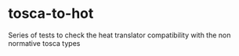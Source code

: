 # tosca-to-hot
Series of tests to check the heat translator compatibility with the non normative tosca types
